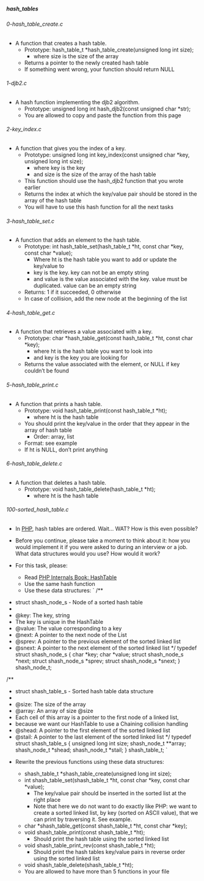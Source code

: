 ##### hash_tables
###### 0-hash_table_create.c
- A function that creates a hash table.
    - Prototype: hash_table_t *hash_table_create(unsigned long int size);
        - where size is the size of the array
    - Returns a pointer to the newly created hash table
    - If something went wrong, your function should return NULL

###### 1-djb2.c
- A hash function implementing the djb2 algorithm.
    - Prototype: unsigned long int hash_djb2(const unsigned char *str);
    - You are allowed to copy and paste the function from this page

###### 2-key_index.c
- A function that gives you the index of a key.
    - Prototype: unsigned long int key_index(const unsigned char *key, unsigned long int size);
        - where key is the key
        - and size is the size of the array of the hash table
    - This function should use the hash_djb2 function that you wrote earlier
    - Returns the index at which the key/value pair should be stored in the array of the hash table
    - You will have to use this hash function for all the next tasks

###### 3-hash_table_set.c
- A function that adds an element to the hash table.
    - Prototype: int hash_table_set(hash_table_t *ht, const char *key, const char *value);
        - Where ht is the hash table you want to add or update the key/value to
        - key is the key. key can not be an empty string
        - and value is the value associated with the key. value must be duplicated. value can be an empty string
    - Returns: 1 if it succeeded, 0 otherwise
    - In case of collision, add the new node at the beginning of the list

###### 4-hash_table_get.c
- A function that retrieves a value associated with a key.
    - Prototype: char *hash_table_get(const hash_table_t *ht, const char *key);
        - where ht is the hash table you want to look into
        - and key is the key you are looking for
    - Returns the value associated with the element, or NULL if key couldn’t be found

###### 5-hash_table_print.c
- A function that prints a hash table.
    - Prototype: void hash_table_print(const hash_table_t *ht);
        - where ht is the hash table
    - You should print the key/value in the order that they appear in the array of hash table
        - Order: array, list
    - Format: see example
    - If ht is NULL, don’t print anything

###### 6-hash_table_delete.c
- A function that deletes a hash table.
    - Prototype: void hash_table_delete(hash_table_t *ht);
        - where ht is the hash table

###### 100-sorted_hash_table.c
- In [PHP](https://www.php.net/manual/en/intro-whatis.php), hash tables are ordered. Wait… WAT? How is this even possible?
- Before you continue, please take a moment to think about it: how you would implement it if you were asked to during an interview or a job. What data structures would you use? How would it work?

- For this task, please:

    - Read [PHP Internals Book: HashTable](https://www.phpinternalsbook.com/php5/hashtables/basic_structure.html)
    - Use the same hash function
    - Use these data structures:
`
/**
 * struct shash_node_s - Node of a sorted hash table
 *
 * @key: The key, string
 * The key is unique in the HashTable
 * @value: The value corresponding to a key
 * @next: A pointer to the next node of the List
 * @sprev: A pointer to the previous element of the sorted linked list
 * @snext: A pointer to the next element of the sorted linked list
 */
typedef struct shash_node_s
{
     char *key;
     char *value;
     struct shash_node_s *next;
     struct shash_node_s *sprev;
     struct shash_node_s *snext;
} shash_node_t;

/**
 * struct shash_table_s - Sorted hash table data structure
 *
 * @size: The size of the array
 * @array: An array of size @size
 * Each cell of this array is a pointer to the first node of a linked list,
 * because we want our HashTable to use a Chaining collision handling
 * @shead: A pointer to the first element of the sorted linked list
 * @stail: A pointer to the last element of the sorted linked list
 */
typedef struct shash_table_s
{
     unsigned long int size;
     shash_node_t **array;
     shash_node_t *shead;
     shash_node_t *stail;
} shash_table_t;
`
- Rewrite the previous functions using these data structures:

    - shash_table_t *shash_table_create(unsigned long int size);
    - int shash_table_set(shash_table_t *ht, const char *key, const char *value);
        - The key/value pair should be inserted in the sorted list at the right place
        - Note that here we do not want to do exactly like PHP: we want to create a sorted linked list, by key (sorted on ASCII value), that we can print by traversing it. See example.
    - char *shash_table_get(const shash_table_t *ht, const char *key);
    - void shash_table_print(const shash_table_t *ht);
        - Should print the hash table using the sorted linked list
    - void shash_table_print_rev(const shash_table_t *ht);
        - Should print the hash tables key/value pairs in reverse order using the sorted linked list
    - void shash_table_delete(shash_table_t *ht);
    - You are allowed to have more than 5 functions in your file

